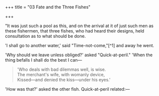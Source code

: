 +++
title = "03 Fate and the Three Fishes"

+++

"It was just such a pool as this, and on the arrival at it of just such men as these fishermen, that three fishes, who had heard their designs, held consultation as to what should be done.

'I shall go to another water,' said "Time-not-come,"[^1] and away he went.

'Why should we leave unless obliged?' asked "Quick-at-peril." 'When the thing befalls I shall do the best I can—

> 'Who deals with bad dilemmas well, is wise.  
> The merchant's wife, with womanly device,  
> Kissed—and denied the kiss—under his eyes.'

'How was that?' asked the other fish. Quick-at-peril related:—  
  

